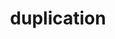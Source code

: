---
layout: recommendation
parent: DNA
title: duplication
definition: 
    Duplication: a sequence change where, compared to a reference sequence, a copy of one or more nucleotides are inserted <b>directly 3'</b> of the original copy of that sequence.
discussion:
    Why do we not describe a duplication as an insertion?: Although duplications are basically a special type of insertion, there are several reasons why the recommendation is to describe duplications independently from insertions;<ul><li>the description is simple and shorter,</il><li>it is clear and prevents confusion regarding the position when an insertion is incorrectly reported like "22insG",</li><li>it prevents hypothetical discussions regarding the site of the insertion; in the case of a duplication including an intron/exon border (e.g. c.123-8_137dup) is the "insertion" in the intron or in the exon?</li><li>insertion more or less means "coming from elsewhere". Mechanistically, a duplication is most likely caused by a local event, DNA polymerase slippage, duplicating a local sequence.</li></ul>
    How should I describe the change ATCG<b>ATCGATCGATCG</b>AGGGTCCC to ATCG<b>ATCGATCGATCG</b>A<b>ATCGATCGATC</b>GGGTCCC?  The fact that the inserted sequence (ATCGATCGATCG) is present in the original sequence suggests it derives from a duplicative event.: The variant should be described as an insertion; g.17_18ins5_16. A description using "dup" is not correct since, by definition, a duplication should be <b>directly 3'-flanking of the original copy</b> (in tandem). Note that the description given still makes it clear that the sequence inserted between g.17 and g.18 is probably derived from nearby, i.e. position g.5 to g.16, and thus likely derived from a duplicative event.
    Q3: Lorem ipsum dolor sit.
---